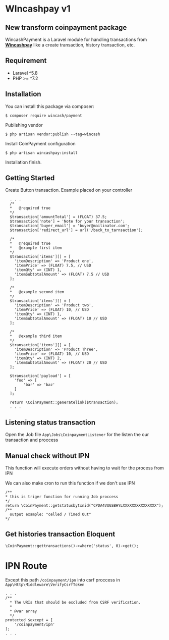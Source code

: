 # WIncashpay v1

## New transform coinpayment package

WincashPayment is a Laravel module for handling transactions from [**Wincashpay**](https://wincashpay.com) like a create transaction, history transaction, etc.


## Requirement
* Laravel ^5.8
* PHP >= ^7.2

## Installation
You can install this package via composer:
```
$ composer require wincash/payment
```

Publishing vendor
```
$ php artisan vendor:publish --tag=wincash
```

Install CoinPayment configuration
```
$ php artisan wincashpay:install
```

Installation finish.

## Getting Started
Create Button transaction. Example placed on your controller
```
  . . . 
  /*
  *   @required true
  */
  $transaction['amountTotal'] = (FLOAT) 37.5;
  $transaction['note'] = 'Note for your transaction';
  $transaction['buyer_email'] = 'buyer@mailinator.com';
  $transaction['redirect_url'] = url('/back_to_tarnsaction');

  /*
  *   @required true
  *   @example first item
  */
  $transaction['items'][] = [
    'itemDescription' => 'Product one',
    'itemPrice' => (FLOAT) 7.5, // USD
    'itemQty' => (INT) 1,
    'itemSubtotalAmount' => (FLOAT) 7.5 // USD
  ];

  /*
  *   @example second item
  */
  $transaction['items'][] = [
    'itemDescription' => 'Product two',
    'itemPrice' => (FLOAT) 10, // USD
    'itemQty' => (INT) 1,
    'itemSubtotalAmount' => (FLOAT) 10 // USD
  ];

  /*
  *   @example third item
  */
  $transaction['items'][] = [
    'itemDescription' => 'Product Three',
    'itemPrice' => (FLOAT) 10, // USD
    'itemQty' => (INT) 2,
    'itemSubtotalAmount' => (FLOAT) 20 // USD
  ];

  $transaction['payload'] = [
    'foo' => [
        'bar' => 'baz'
    ]
  ];

  return \CoinPayment::generatelink($transaction);
  . . . 
```

## Listening status transaction

Open the Job file `App\Jobs\CoinpaymentListener` for the listen the our transaction and proccess

## Manual check without IPN

This function will execute orders without having to wait for the process from IPN

We can also make cron to run this function if we don't use IPN

```
/**
* this is triger function for running Job proccess
*/
return \CoinPayment::getstatusbytxnid("CPDA4VUGSBHYLXXXXXXXXXXXXXXX");
/**
  output example: "celled / Timed Out"
*/
```

## Get histories transaction Eloquent
```
\CoinPayment::gettransactions()->where('status', 0)->get();
```

# IPN Route

Except this path `/coinpayment/ipn` into csrf proccess in `App\Http\Middleware\VerifyCsrfToken` 
```
. . .
/**
  * The URIs that should be excluded from CSRF verification.
  *
  * @var array
  */
protected $except = [
    '/coinpayment/ipn'
]; 
. . .
```
